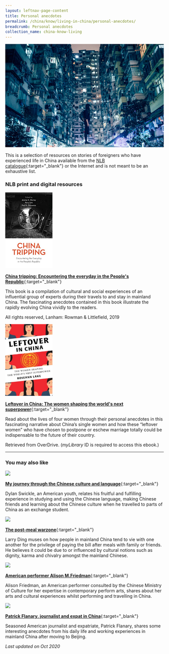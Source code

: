 ```yaml
---
layout: leftnav-page-content
title: Personal anecdotes
permalink: /china/know/living-in-china/personal-anecdotes/
breadcrumb: Personal anecdotes
collection_name: china-know-living
---
```


<img src="\images\china-living\personal-anecdotes.jpg" alt="personal anecdotes" style="width:800px;" />

This is a selection of resources on stories of foreigners who have experienced life in China available from the [NLB catalogue](http://catalogue.nlb.gov.sg/){:target="_blank"} or the Internet and is not meant to be an exhaustive list.

### **NLB print and digital resources**

<img src="/images/book-covers/China tripping.jpg" style="width:150px;" />

[**China tripping: Encountering the everyday in the People's Republic**](https://eservice.nlb.gov.sg/item_holding.aspx?bid=204036029){:target="_blank"}

This book is a compilation of cultural and social experiences of an influential group of experts during their travels to and stay in mainland China. The fascinating anecdotes contained in this book illustrate the rapidly evolving China vividly to the readers.

All rights reserved, Lanham: Rowman & Littlefield, 2019

<img src="/images/book-covers/Leftover in China.jpg" style="width:150px;" />

[**Leftover in China: The women shaping the world's next superpower**](https://nlb.overdrive.com/media/3349131){:target="_blank"}

Read about the lives of four women through their personal anecdotes in this fascinating narrative about China’s single women and how these “leftover women” who have chosen to postpone or eschew marriage totally could be indispensable to the future of their country.

Retrieved from OverDrive. (*myLibrary* ID is required to access this ebook.)

---

### **You may also like**

<img src="/images/resources/Article 2.jpg" style="width:180px;" />

[**My journey through the Chinese culture and language**](https://www.thedailychina.org/my-journey-through-the-chinese-culture-and-language/){:target="_blank"}

Dylan Swickle, an American youth, relates his fruitful and fulfilling experience in studying and using the Chinese language, making Chinese friends and learning about the Chinese culture when he travelled to parts of China as an exchange student.

<img src="/images/resources/Article 1.jpg" style="width:180px;" />

[**The post-meal warzone**](https://www.thedailychina.org/the-post-meal-warzone/){:target="_blank"}

Larry Ding muses on how people in mainland China tend to vie with one another for the privilege of paying the bill after meals with family or friends. He believes it could be due to or influenced by cultural notions such as dignity, karma and chivalry amongst the mainland Chinese.

<img src="/images/resources/Article 4.jpg" style="width:180px;" />

[**American performer Alison M.Friedman**](http://chinaplus.cri.cn/podcast/detail/1/224074){:target="_blank"}

Alison Friedman, an American performer consulted by the Chinese Ministry of Culture for her expertise in contemporary perform arts, shares about her arts and cultural experiences whilst performing and travelling in China.

<img src="/images/resources/Article 3.jpg" style="width:180px;" />

[**Patrick Flanary, journalist and expat in China**](http://chinaplus.cri.cn/podcast/detail/1/205485){:target="_blank"}

Seasoned American journalist and expatriate, Patrick Flanary, shares some interesting anecdotes from his daily life and working experiences in mainland China after moving to Beijing.



*Last updated on Oct 2020*